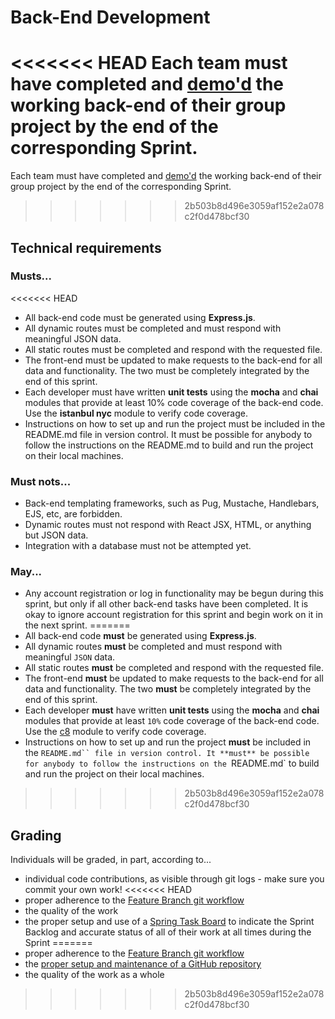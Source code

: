 # Back-End Development

<<<<<<< HEAD
Each team must have completed and [demo'd](https://knowledge.kitchen/Scrum_development_framework#Demo_for_Stakeholders) the working back-end of their group project by the end of the corresponding Sprint.
=======
Each team must have completed and [demo'd](https://knowledge.kitchen/content/courses/agile-development-and-devops/scrum/stakeholder-demos/) the working back-end of their group project by the end of the corresponding Sprint.
>>>>>>> 2b503b8d496e3059af152e2a078c2f0d478bcf30

## Technical requirements

### Musts...

<<<<<<< HEAD
- All back-end code must be generated using **Express.js**.
- All dynamic routes must be completed and must respond with meaningful JSON data.
- All static routes must be completed and respond with the requested file.
- The front-end must be updated to make requests to the back-end for all data and functionality. The two must be completely integrated by the end of this sprint.
- Each developer must have written **unit tests** using the **mocha** and **chai** modules that provide at least 10% code coverage of the back-end code. Use the **istanbul nyc** module to verify code coverage.
- Instructions on how to set up and run the project must be included in the README.md file in version control. It must be possible for anybody to follow the instructions on the README.md to build and run the project on their local machines.

### Must nots...

- Back-end templating frameworks, such as Pug, Mustache, Handlebars, EJS, etc, are forbidden.
- Dynamic routes must not respond with React JSX, HTML, or anything but JSON data.
- Integration with a database must not be attempted yet.

### May...

- Any account registration or log in functionality may be begun during this sprint, but only if all other back-end tasks have been completed. It is okay to ignore account registration for this sprint and begin work on it in the next sprint.
=======
- All back-end code **must** be generated using **Express.js**.
- All dynamic routes **must** be completed and must respond with meaningful `JSON` data.
- All static routes **must** be completed and respond with the requested file.
- The front-end **must** be updated to make requests to the back-end for all data and functionality. The two **must** be completely integrated by the end of this sprint.
- Each developer **must** have written **unit tests** using the **mocha** and **chai** modules that provide at least `10%` code coverage of the back-end code. Use the [c8](https://www.npmjs.com/package/c8) module to verify code coverage.
- Instructions on how to set up and run the project **must** be included in the ` README.md`` file in version control. It **must** be possible for anybody to follow the instructions on the  `README.md` to build and run the project on their local machines.
>>>>>>> 2b503b8d496e3059af152e2a078c2f0d478bcf30

## Grading

Individuals will be graded, in part, according to...

- individual code contributions, as visible through git logs - make sure you commit your own work!
<<<<<<< HEAD
- proper adherence to the [Feature Branch git workflow](https://knowledge.kitchen/Feature_branch_version_control_workflow)
- the quality of the work
- the proper setup and use of a [Spring Task Board](https://knowledge.kitchen/GitHub_for_team_collaboration#Project_boards) to indicate the Sprint Backlog and accurate status of all of their work at all times during the Sprint
=======
- proper adherence to the [Feature Branch git workflow](https://knowledge.kitchen/content/courses/agile-development-and-devops/slides/feature-branch-workflow/)
- the [proper setup and maintenance of a GitHub repository](./instructions-0c-project-setup.md)
- the quality of the work as a whole
>>>>>>> 2b503b8d496e3059af152e2a078c2f0d478bcf30
